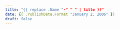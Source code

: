```yaml
---
title: "{{ replace .Name "-" " " | title }}"
date: {{ .PublishDate.Format "January 2, 2006" }}
draft: false
---
```


